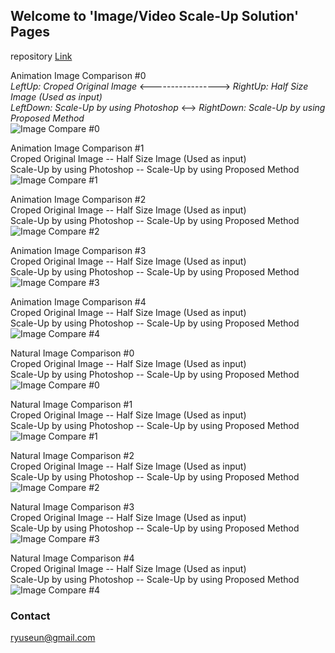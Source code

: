## Welcome to 'Image/Video Scale-Up Solution' Pages

repository
[Link](https://github.com/ryuseun/solution_scaleup)


Animation Image Comparison #0  
_LeftUp: Croped Original Image_ <-----------------> _RightUp: Half Size Image (Used as input)_   
_LeftDown: Scale-Up by using Photoshop_ <--> _RightDown: Scale-Up by using Proposed Method_   
![Image Compare #0](./output_aa0.jpg)

Animation Image Comparison #1 \
Croped Original Image       -- Half Size Image (Used as input) \
Scale-Up by using Photoshop -- Scale-Up by using Proposed Method
![Image Compare #1](./output_aa1.jpg)

Animation Image Comparison #2 \
Croped Original Image       -- Half Size Image (Used as input) \
Scale-Up by using Photoshop -- Scale-Up by using Proposed Method
![Image Compare #2](./output_aa2.jpg)

Animation Image Comparison #3 \
Croped Original Image       -- Half Size Image (Used as input) \
Scale-Up by using Photoshop -- Scale-Up by using Proposed Method
![Image Compare #3](./output_aa3.jpg)

Animation Image Comparison #4 \
Croped Original Image       -- Half Size Image (Used as input) \
Scale-Up by using Photoshop -- Scale-Up by using Proposed Method
![Image Compare #4](./output_aa4.jpg)

Natural Image Comparison #0 \
Croped Original Image       -- Half Size Image (Used as input) \
Scale-Up by using Photoshop -- Scale-Up by using Proposed Method
![Image Compare #0](./output_bb0.jpg)

Natural Image Comparison #1 \
Croped Original Image       -- Half Size Image (Used as input) \
Scale-Up by using Photoshop -- Scale-Up by using Proposed Method
![Image Compare #1](./output_bb1.jpg)

Natural Image Comparison #2 \
Croped Original Image       -- Half Size Image (Used as input) \
Scale-Up by using Photoshop -- Scale-Up by using Proposed Method
![Image Compare #2](./output_bb2.jpg)

Natural Image Comparison #3 \
Croped Original Image       -- Half Size Image (Used as input) \
Scale-Up by using Photoshop -- Scale-Up by using Proposed Method
![Image Compare #3](./output_bb3.jpg)

Natural Image Comparison #4 \
Croped Original Image       -- Half Size Image (Used as input) \
Scale-Up by using Photoshop -- Scale-Up by using Proposed Method
![Image Compare #4](./output_bb4.jpg)


### Contact
ryuseun@gmail.com
